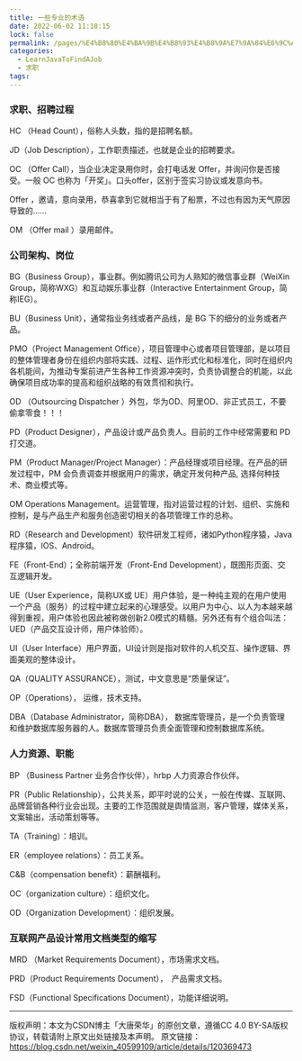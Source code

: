 ```yaml
---
title: 一些专业的术语
date: 2022-06-02 11:18:15
lock: false
permalink: /pages/%E4%B8%80%E4%BA%9B%E4%B8%93%E4%B8%9A%E7%9A%84%E6%9C%AF%E8%AF%AD
categories:
  - LearnJavaToFindAJob
  - 求职
tags:
---
```

### 求职、招聘过程

HC （Head Count），俗称人头数，指的是招聘名额。

JD（Job Description），工作职责描述，也就是企业的招聘要求。

OC （Offer Call），当企业决定录用你时，会打电话发 Offer，并询问你是否接受。一般 OC 也称为「开奖」。口头offer，区别于签实习协议或发意向书。

Offer ，邀请，意向录用，恭喜拿到它就相当于有了船票，不过也有因为天气原因导致的……

OM （Offer mail ）录用邮件。

### 公司架构、岗位

BG（Business Group），事业群。例如腾讯公司为人熟知的微信事业群（WeiXin Group，简称WXG）和互动娱乐事业群（Interactive Entertainment Group，简称IEG）。

BU（Business Unit），通常指业务线或者产品线，是 BG 下的细分的业务或者产品。

PMO（Project Management Office），项目管理中心或者项目管理部，是以项目的整体管理者身份在组织内部将实践、过程、运作形式化和标准化，同时在组织内各机能间，为推动专案前进产生各种工作资源冲突时，负责协调整合的机能，以此确保项目成功率的提高和组织战略的有效贯彻和执行。

OD （Outsourcing Dispatcher ）外包，华为OD、阿里OD、非正式员工，不要偷拿零食！！！

PD（Product Designer），产品设计或产品负责人。目前的工作中经常需要和 PD 打交道。

PM（Product Manager/Project Manager）：产品经理或项目经理。在产品的研发过程中，PM 会负责调查并根据用户的需求，确定开发何种产品, 选择何种技术、商业模式等。

OM Operations Management。运营管理，指对运营过程的计划、组织、实施和控制，是与产品生产和服务创造密切相关的各项管理工作的总称。

RD（Research and Development）软件研发工程师，诸如Python程序猿，Java程序猿，IOS、Android。

FE（Front-End）；全称前端开发（Front-End Development），既图形页面、交互逻辑开发。

UE（User Experience，简称UX或 UE）用户体验，是一种纯主观的在用户使用一个产品（服务）的过程中建立起来的心理感受。以用户为中心、以人为本越来越得到重视，用户体验也因此被称做创新2.0模式的精髓。另外还有有个组合叫法：UED（产品交互设计师，用户体验师）。

UI（User Interface）用户界面，UI设计则是指对软件的人机交互、操作逻辑、界面美观的整体设计。

QA（QUALITY ASSURANCE），测试，中文意思是“质量保证”。

OP（Operations）， 运维，技术支持。

DBA（Database Administrator，简称DBA）， 数据库管理员，是一个负责管理和维护数据库服务器的人。数据库管理员负责全面管理和控制数据库系统。

### 人力资源、职能

BP （Business Partner 业务合作伙伴），hrbp 人力资源合作伙伴。

PR（Public Relationship），公共关系，即平时说的公关，一般在传媒、互联网、品牌营销各种行业会出现。主要的工作范围就是舆情监测，客户管理，媒体关系，文案输出，活动策划等等。

TA（Training）：培训。

ER（employee relations）：员工关系。

C&B（compensation benefit）：薪酬福利。

OC（organization culture）：组织文化。

OD（Organization Development）：组织发展。

### 互联网产品设计常用文档类型的缩写

MRD （Market Requirements Document），市场需求文档。

PRD（Product Requirements Document），　产品需求文档。

FSD（Functional Specifications Document），功能详细说明。

---

版权声明：本文为CSDN博主「大唐荣华」的原创文章，遵循CC 4.0 BY-SA版权协议，转载请附上原文出处链接及本声明。
原文链接：https://blog.csdn.net/weixin_40599109/article/details/120369473